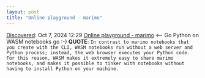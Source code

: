 ```yaml
---
layout: post
title: "Online playground - marimo"
---
```

[Discovered](http://rolandtanglao.com/2020/07/29/p1-blogthis-checkvist-list-links-to-blog/): Oct 7, 2024 12:29  [Online playground - marimo](https://docs.marimo.io/guides/wasm.html) <-- Go Python on WASM notebooks go :-) **QUOTE**: `In contrast to marimo notebooks that you create with the CLI, WASM notebooks run without a web server and Python process; instead, the web browser executes your Python code. For this reason, WASM makes it extremely easy to share marimo notebooks, and makes it possible to tinker with notebooks without having to install Python on your machine.`
